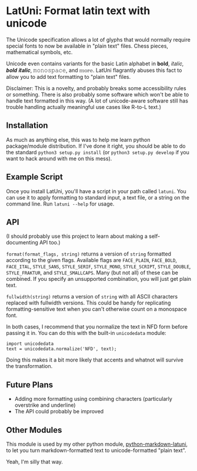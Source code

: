# LatUni: Format latin text with unicode

The Unicode specification allows a lot of glyphs that would normally require special fonts to now be available in "plain text" files. Chess pieces, mathematical symbols, etc.

Unicode even contains variants for the basic Latin alphabet in 𝐛𝐨𝐥𝐝, 𝑖𝑡𝑎𝑙𝑖𝑐, 𝒃𝒐𝒍𝒅 𝒊𝒕𝒂𝒍𝒊𝒄, 𝚖𝚘𝚗𝚘𝚜𝚙𝚊𝚌𝚎, and 𝕞𝕠𝕣𝕖. LatUni flagrantly abuses this fact to allow you to add text formatting to "plain text" files.

Disclaimer: This is a novelty, and probably breaks some accessibility rules or something. There is also probably some software which won't be able to handle text formatted in this way. (A lot of unicode-aware software still has trouble handling actually meaningful use cases like R-to-L text.)

## Installation

As much as anything else, this was to help me learn python package/module distribution. If I've done it right, you should be able to do the standard `python3 setup.py install` (or `python3 setup.py develop` if you want to hack around with me on this mess).

## Example Script

Once you install LatUni, you'll have a script in your path called `latuni`. You can use it to apply formatting to standard input, a text file, or a string on the command line. Run `latuni --help` for usage.

## API

(I should probably use this project to learn about making a self-documenting API too.)

`format(format_flags, string)` returns a version of `string` formatted according to the given flags. Available flags are `FACE_PLAIN`, `FACE_BOLD`, `FACE_ITAL`, `STYLE_SANS`, `STYLE_SERIF`, `STYLE_MONO`, `STYLE_SCRIPT`, `STYLE_DOUBLE`, `STYLE_FRAKTUR`, and `STYLE_SMALLCAPS`. Many (but not all) of these can be combined. If you specify an unsupported combination, you will just get plain text.

`fullwidth(string)` returns a version of `string` with all ASCII characters replaced with fullwidth versions. This could be handy for replicating formatting-sensitive text when you can't otherwise count on a monospace font.

In both cases, I recommend that you normalize the text in NFD form before passing it in. You can do this with the built-in `unicodedata` module:

    import unicodedata
    text = unicodedata.normalize('NFD', text);

Doing this makes it a bit more likely that accents and whatnot will survive the transformation.

## Future Plans

* Adding more formatting using combining characters (particularly overstrike and underline)
* The API could probably be improved

## Other Modules

This module is used by my other python module, [python-markdown-latuni](https://github.com/Boolean263/python-markdown-latuni), to let you turn markdown-formatted text to unicode-formatted "plain text".

Yeah, I'm silly that way.
